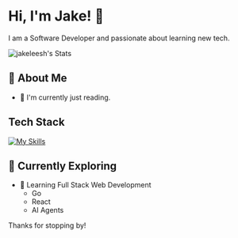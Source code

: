 # Hi, I'm Jake! 👋

I am a Software Developer and passionate about learning new tech.

![jakeleesh's Stats](https://github-readme-stats.vercel.app/api?username=jakeleesh&theme=vue-dark&show_icons=true&hide_border=true&count_private=true)

## 🚀 About Me

- 🔭 I'm currently just reading.

## Tech Stack
[![My Skills](https://skillicons.dev/icons?i=aws,bash,css,django,docker,express,go,html,java,javascript,kubernetes,mysql,nodejs,pandas,postgres,python,react,redis,spring,sqlite)](https://skillicons.dev)

## 🌱 Currently Exploring

- 🚀 Learning Full Stack Web Development
  - Go
  - React
  - AI Agents

Thanks for stopping by!



<!--

Here are some ideas to get you started:

- 🔭 I’m currently working on ...
- 🌱 I’m currently learning ...
- 👯 I’m looking to collaborate on ...
- 🤔 I’m looking for help with ...
- 💬 Ask me about ...
- 📫 How to reach me: ...
- 😄 Pronouns: ...
- ⚡ Fun fact: ...
-->
